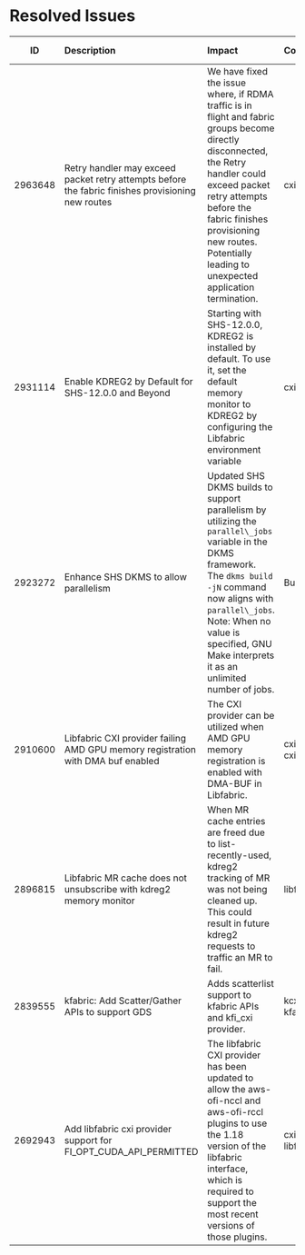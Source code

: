 
# Resolved Issues
|ID|Description|Impact|Component|Affected Version/s|
|:--:|:---------|:---------|:----|:----|
|2963648|Retry handler may exceed packet retry attempts before the fabric finishes provisioning new routes|We have fixed the issue where, if RDMA traffic is in flight and fabric groups become directly disconnected, the Retry handler could exceed packet retry attempts before the fabric finishes provisioning new routes. Potentially leading to unexpected application termination.|cxirh|SHS v11.0.2|
|2931114|Enable KDREG2 by Default for SHS-12.0.0 and Beyond |Starting with SHS-12.0.0, KDREG2 is installed by default. To use it, set the default memory monitor to KDREG2 by configuring the Libfabric environment variable|cxirh|SHS v11.1.0|
|2923272|Enhance SHS DKMS to allow parallelism|Updated SHS DKMS builds to support parallelism by utilizing the `parallel\_jobs` variable in the DKMS framework. The `dkms build -jN` command now aligns with `parallel\_jobs`. Note: When no value is specified, GNU Make interprets it as an unlimited number of jobs.|Build|SHS v11.0.2|
|2910600|Libfabric CXI provider failing AMD GPU memory registration with DMA buf enabled|The CXI provider can be utilized when AMD GPU memory registration is enabled with DMA-BUF in Libfabric.|cxicore<br>  cxiprov|SHS v11.1.0|
|2896815|Libfabric MR cache does not unsubscribe with kdreg2 memory monitor|When MR cache entries are freed due to list-recently-used, kdreg2 tracking of MR was not being cleaned up. This could result in future kdreg2 requests to traffic an MR to fail.|libfabric|SHS v11.0.2|
|2839555|kfabric: Add Scatter/Gather APIs to support GDS|Adds scatterlist support to kfabric APIs and kfi\_cxi provider.|kcxiprov<br>  kfabric|SHS v11.0.2|
|2692943|Add libfabric cxi provider support for FI\_OPT\_CUDA\_API\_PERMITTED|The libfabric CXI provider has been updated to allow the aws-ofi-nccl and aws-ofi-rccl plugins to use the 1.18 version of the libfabric interface, which is required to support the most recent versions of those plugins.|cxiprov<br>  libfabric|SHS v11.1.0|
